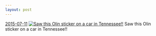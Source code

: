 ```yaml
---
layout: post
---
```


<p>
  <time><a href="/421">2015-07-11</a></time>
  <a href="/421"><img src="{{ site.assets_url }}/421-640.jpg" srcset="{{ site.assets_url }}/421-1280.jpg 1280w, {{ site.assets_url }}/421-960.jpg 960w, {{ site.assets_url }}/421-640.jpg 640w, {{ site.assets_url }}/421-320.jpg 320w" sizes="(min-width: 700px) 50vw, calc(100vw - 2rem)" alt="Saw this Olin sticker on a car in Tennessee!!" /></a>
  <span>Saw this Olin sticker on a car in Tennessee!!</span>
</p>
